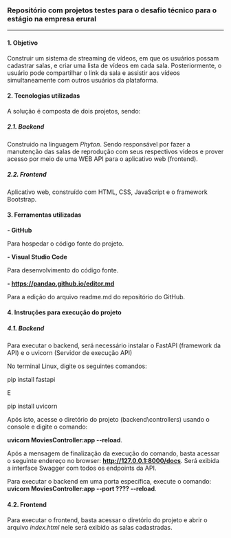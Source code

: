 ### Repositório com projetos testes para o desafio técnico para o estágio na empresa erural

------------


#### 1. Objetivo

Construir um sistema de streaming de vídeos, em que os usuários possam cadastrar salas, e criar uma lista de vídeos em cada sala. Posteriormente, o usuário pode compartilhar o link da sala e assistir aos vídeos simultaneamente com outros usuários da plataforma.



#### 2. Tecnologias utilizadas

A solução é composta de dois projetos, sendo:


##### 2.1. Backend

Construido na linguagem *Phyton*. Sendo responsável por fazer a manutenção das salas de reprodução com seus respectivos vídeos e prover acesso por meio de uma WEB API para o aplicativo web (frontend).


#####  2.2. Frontend

Aplicativo web, construído com HTML, CSS, JavaScript e o framework Bootstrap.

#### 3. Ferramentas utilizadas

**- GitHub**

Para hospedar o código fonte do projeto.

**- Visual Studio Code**

Para desenvolvimento do código fonte.

**- https://pandao.github.io/editor.md**

Para a edição do arquivo readme.md do repositório do GitHub.

#### 4. Instruções para execução do projeto

##### 4.1. Backend

Para executar o backend, será necessário instalar o FastAPI (framework da API) e o uvicorn (Servidor de execução API)

No terminal Linux, digite os seguintes comandos:

pip install fastapi

E

pip install uvicorn


Após isto, acesse o diretório do projeto (backend\controllers) usando o console e digite o comando: 

**uvicorn MoviesController:app --reload**.

Após a mensagem de finalização da execução do comando, basta acessar o seguinte endereço no browser: **http://127.0.0.1:8000/docs**.
Será exibida a interface Swagger com todos os endpoints da API.

Para executar o backend em uma porta específica, execute o comando: **uvicorn MoviesController:app --port ???? --reload**.


#### 4.2. Frontend

Para executar o frontend, basta acessar o diretório do projeto e abrir o arquivo *index.html* nele será exibido as salas cadastradas.
